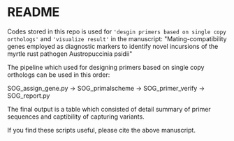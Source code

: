 # README

Codes stored in this repo is used for `'desgin primers based on single copy orthologs'` and `'visualize result'` in the manuscript:
"Mating-compatibility genes employed as diagnostic markers to identify novel incursions of the myrtle rust pathogen Austropuccinia psidii"

The pipeline which used for designing primers based on single copy orthologs can be used in this order:

SOG_assign_gene.py -> SOG_primalscheme -> SOG_primer_verify -> SOG_report.py 

The final output is a table which consisted of detail summary of primer sequences and captibility of capturing variants.


If you find these scripts useful, please cite the above manuscript. 
